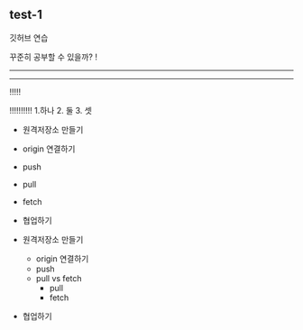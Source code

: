 ## test-1

깃허브 연습



꾸준히 공부할 수 있을까? !


___
***
!!!!!

!!!!!!!!!!
1.하나
2. 둘
3.  셋

- 원격저장소 만들기
- origin 연결하기
- push
- pull
- fetch
- 협업하기

- 원격저장소 만들기
   - origin 연결하기
   - push
   - pull vs fetch
      - pull
      - fetch
- 협업하기

